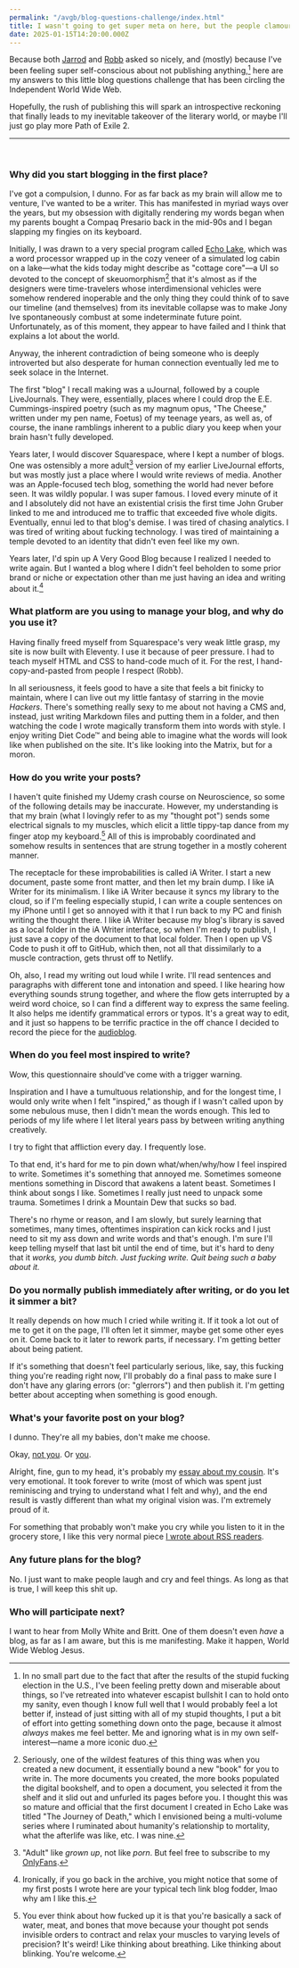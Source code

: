 ```yaml
---
permalink: "/avgb/blog-questions-challenge/index.html"
title: I wasn't going to get super meta on here, but the people clamour for more Keenan and who am I to deny them their simple pleasures?
date: 2025-01-15T14:20:00.000Z
---
```


Because both [Jarrod](https://heydingus.net/blog/2025/1/blog-questions-challenge) and [Robb](https://rknight.me/blog/blog-question-challenge/) asked so nicely, and (mostly) because I've been feeling super self-conscious about not publishing anything,[^1] here are my answers to this little blog questions challenge that has been circling the Independent World Wide Web.

Hopefully, the rush of publishing this will spark an introspective reckoning that finally leads to my inevitable takeover of the literary world, or maybe I'll just go play more Path of Exile 2.

--- 
<br>

### Why did you start blogging in the first place?

I've got a compulsion, I dunno. For as far back as my brain will allow me to venture, I've wanted to be a writer. This has manifested in myriad ways over the years, but my obsession with digitally rendering my words began when my parents bought a Compaq Presario back in the mid-90s and I began slapping my fingies on its keyboard.

Initially, I was drawn to a very special program called [Echo Lake](http://www.kevinsteele.com/mackerel_el_gallery.html), which was a word processor wrapped up in the cozy veneer of a simulated log cabin on a lake—what the kids today might describe as "cottage core"—a UI so devoted to the concept of skeuomorphism[^2] that it's almost as if the designers were time-travelers whose interdimensional vehicles were somehow rendered inoperable and the only thing they could think of to save our timeline (and themselves) from its inevitable collapse was to make Jony Ive spontaneously combust at some indeterminate future point. Unfortunately, as of this moment, they appear to have failed and I think that explains a lot about the world.

Anyway, the inherent contradiction of being someone who is deeply introverted but also desperate for human connection eventually led me to seek solace in the Internet.

The first "blog" I recall making was a uJournal, followed by a couple LiveJournals. They were, essentially, places where I could drop the E.E. Cummings-inspired poetry (such as my magnum opus, "The Cheese," written under my pen name, Foetus) of my teenage years, as well as, of course, the inane ramblings inherent to a public diary you keep when your brain hasn't fully developed.

Years later, I would discover Squarespace, where I kept a number of blogs. One was ostensibly a more adult[^3] version of my earlier LiveJournal efforts, but was mostly just a place where I would write reviews of media. Another was an Apple-focused tech blog, something the world had never before seen. It was wildly popular. I was super famous. I loved every minute of it and I absolutely did not have an existential crisis the first time John Gruber linked to me and introduced me to traffic that exceeded five whole digits. Eventually, ennui led to that blog's demise. I was tired of chasing analytics. I was tired of writing about fucking technology. I was tired of maintaining a temple devoted to an identity that didn't even feel like my own.

Years later, I'd spin up A Very Good Blog because I realized I needed to write again. But I wanted a blog where I didn't feel beholden to some prior brand or niche or expectation other than me just having an idea and writing about it.[^4] 

### What platform are you using to manage your blog, and why do you use it?

Having finally freed myself from Squarespace's very weak little grasp, my site is now built with Eleventy. I use it because of peer pressure. I had to teach myself HTML and CSS to hand-code much of it. For the rest, I hand-copy-and-pasted from people I respect (Robb).

In all seriousness, it feels good to have a site that feels a bit finicky to maintain, where I can live out my little fantasy of starring in the movie *Hackers*. There's something really sexy to me about not having a CMS and, instead, just writing Markdown files and putting them in a folder, and then watching the code I wrote magically transform them into words with style. I enjoy writing Diet Code™ and being able to imagine what the words will look like when published on the site. It's like looking into the Matrix, but for a moron.

### How do you write your posts?

I haven't quite finished my Udemy crash course on Neuroscience, so some of the following details may be inaccurate. However, my understanding is that my brain (what I lovingly refer to as my "thought pot") sends some electrical signals to my muscles, which elicit a little tippy-tap dance from my finger atop my keyboard.[^5] All of this is improbably coordinated and somehow results in sentences that are strung together in a mostly coherent manner.

The receptacle for these improbabilities is called iA Writer. I start a new document, paste some front matter, and then let my brain dump. I like iA Writer for its minimalism. I like iA Writer because it syncs my library to the cloud, so if I'm feeling especially stupid, I can write a couple sentences on my iPhone until I get so annoyed with it that I run back to my PC and finish writing the thought there. I like iA Writer because my blog's library is saved as a local folder in the iA Writer interface, so when I'm ready to publish, I just save a copy of the document to that local folder. Then I open up VS Code to push it off to GitHub, which then, not all that dissimilarly to a muscle contraction, gets thrust off to Netlify.

Oh, also, I read my writing out loud while I write. I'll read sentences and paragraphs with different tone and intonation and speed. I like hearing how everything sounds strung together, and where the flow gets interrupted by a weird word choice, so I can find a different way to express the same feeling. It also helps me identify grammatical errors or typos. It's a great way to edit, and it just so happens to be terrific practice in the off chance I decided to record the piece for the [audioblog](https://podcasts.apple.com/us/podcast/a-very-good-audio-blog/id1724269695).

### When do you feel most inspired to write?

Wow, this questionnaire should've come with a trigger warning. 

Inspiration and I have a tumultuous relationship, and for the longest time, I would only write when I felt "inspired," as though if I wasn't called upon by some nebulous muse, then I didn't mean the words enough. This led to periods of my life where I let literal years pass by between writing anything creatively. 

I try to fight that affliction every day. I frequently lose.

To that end, it's hard for me to pin down what/when/why/how I feel inspired to write. Sometimes it's something that annoyed me. Sometimes someone mentions something in Discord that awakens a latent beast. Sometimes I think about songs I like. Sometimes I really just need to unpack some trauma. Sometimes I drink a Mountain Dew that sucks so bad.

There's no rhyme or reason, and I am slowly, but surely learning that sometimes, many times, oftentimes inspiration can kick rocks and I just need to sit my ass down and write words and that's enough. I'm sure I'll keep telling myself that last bit until the end of time, but it's hard to deny that it *works, you dumb bitch. Just fucking write. Quit being such a baby about it.*

### Do you normally publish immediately after writing, or do you let it simmer a bit?

It really depends on how much I cried while writing it. If it took a lot out of me to get it on the page, I'll often let it simmer, maybe get some other eyes on it. Come back to it later to rework parts, if necessary. I'm getting better about being patient. 

If it's something that doesn't feel particularly serious, like, say, this fucking thing you're reading right now, I'll probably do a final pass to make sure I don't have any glaring errors (or: "glerrors") and then publish it. I'm getting better about accepting when something is good enough.

### What's your favorite post on your blog?

I dunno. They're all my babies, don't make me choose. 

Okay, [not you](https://gkeenan.co/avgb/i-do-not-enjoy-the-saxophone-but-it-is-not-impossible-to-surprise-me/). Or [you](https://gkeenan.co/avgb/i-dont-want-a-folding-phone-but-i-dont-not-want-a-folding-phone/).

Alright, fine, gun to my head, it's probably my [essay about my cousin](https://gkeenan.co/avgb/ive-missed-sam-for-a-very-long-time-or-pick-your-battles/). It's very emotional. It took forever to write (most of which was spent just reminiscing and trying to understand what I felt and why), and the end result is vastly different than what my original vision was. I'm extremely proud of it.

For something that probably won't make you cry while you listen to it in the grocery store, I like this very normal piece [I wrote about RSS readers](https://gkeenan.co/avgb/rss-readers-make-me-want-to-jump-into-a-vat-of-acid/).

### Any future plans for the blog?

No. I just want to make people laugh and cry and feel things. As long as that is true, I will keep this shit up.

### Who will participate next?

I want to hear from Molly White and Britt. One of them doesn't even *have* a blog, as far as I am aware, but this is me manifesting. Make it happen, World Wide Weblog Jesus.

[^1]: In no small part due to the fact that after the results of the stupid fucking election in the U.S., I've been feeling pretty down and miserable about things, so I've retreated into whatever escapist bullshit I can to hold onto my sanity, even though I know full well that I would probably feel a lot better if, instead of just sitting with all of my stupid thoughts, I put a bit of effort into getting something down onto the page, because it almost *always* makes me feel better. Me and ignoring what is in my own self-interest—name a more iconic duo.

[^2]: Seriously, one of the wildest features of this thing was when you created a new document, it essentially bound a new "book" for you to write in. The more documents you created, the more books populated the digital bookshelf, and to open a document, you selected it from the shelf and it slid out and unfurled its pages before you. I thought this was so mature and official that the first document I created in Echo Lake was titled "The Journey of Death," which I envisioned being a multi-volume series where I ruminated about humanity's relationship to mortality, what the afterlife was like, etc. I was nine.

[^3]: "Adult" like *grown up*, not like *porn*. But feel free to subscribe to my [OnlyFans](https://ko-fi.com/gkeenan).

[^4]: Ironically, if you go back in the archive, you might notice that some of my first posts I wrote here are your typical tech link blog fodder, lmao why am I like this.

[^5]: You ever think about how fucked up it is that you're basically a sack of water, meat, and bones that move because your thought pot sends invisible orders to contract and relax your muscles to varying levels of precision? It's weird! Like thinking about breathing. Like thinking about blinking. You're welcome.